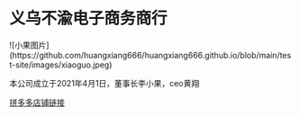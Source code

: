 
<html>
  <head>
    <meta charset="utf-8">
    <title>义乌不渝电子商务商行</title>
    <link href="styles/style.css" rel="stylesheet">
  </head>
  <body>
    <h1>义乌不渝电子商务商行</h1>
    ![小果图片](https://github.com/huangxiang666/huangxiang666.github.io/blob/main/test-site/images/xiaoguo.jpeg)
    <p>本公司成立于2021年4月1日，董事长李小果，ceo黄翔</p>
    <a href="https://mobile.yangkeduo.com/mall_page.html?mall_id=551108986">拼多多店铺链接</a>
  </body>
</html> 
